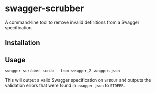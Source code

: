 # swagger-scrubber

A command-line tool to remove invalid definitions from a Swagger specification.

## Installation

## Usage

```
swagger-scrubber scrub --from swagger_2 swagger.json
```

This will output a valid Swagger specification on `STDOUT` and outputs the validation errors that were found in `swagger.json` to `STDERR`.
